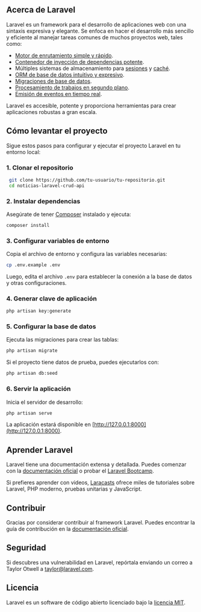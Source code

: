 ## Acerca de Laravel

Laravel es un framework para el desarrollo de aplicaciones web con una sintaxis expresiva y elegante. Se enfoca en hacer el desarrollo más sencillo y eficiente al manejar tareas comunes de muchos proyectos web, tales como:

- [Motor de enrutamiento simple y rápido](https://laravel.com/docs/routing).
- [Contenedor de inyección de dependencias potente](https://laravel.com/docs/container).
- Múltiples sistemas de almacenamiento para [sesiones](https://laravel.com/docs/session) y [caché](https://laravel.com/docs/cache).
- [ORM de base de datos intuitivo y expresivo](https://laravel.com/docs/eloquent).
- [Migraciones de base de datos](https://laravel.com/docs/migrations).
- [Procesamiento de trabajos en segundo plano](https://laravel.com/docs/queues).
- [Emisión de eventos en tiempo real](https://laravel.com/docs/broadcasting).

Laravel es accesible, potente y proporciona herramientas para crear aplicaciones robustas a gran escala.

## Cómo levantar el proyecto

Sigue estos pasos para configurar y ejecutar el proyecto Laravel en tu entorno local:

### 1. Clonar el repositorio

```bash
 git clone https://github.com/tu-usuario/tu-repositorio.git
 cd noticias-laravel-crud-api
```

### 2. Instalar dependencias

Asegúrate de tener [Composer](https://getcomposer.org/) instalado y ejecuta:

```bash
composer install
```

### 3. Configurar variables de entorno

Copia el archivo de entorno y configura las variables necesarias:

```bash
cp .env.example .env
```

Luego, edita el archivo `.env` para establecer la conexión a la base de datos y otras configuraciones.

### 4. Generar clave de aplicación

```bash
php artisan key:generate
```

### 5. Configurar la base de datos

Ejecuta las migraciones para crear las tablas:

```bash
php artisan migrate
```

Si el proyecto tiene datos de prueba, puedes ejecutarlos con:

```bash
php artisan db:seed
```

### 6. Servir la aplicación

Inicia el servidor de desarrollo:

```bash
php artisan serve
```

La aplicación estará disponible en [http://127.0.0.1:8000](http://127.0.0.1:8000).

## Aprender Laravel

Laravel tiene una documentación extensa y detallada. Puedes comenzar con la [documentación oficial](https://laravel.com/docs) o probar el [Laravel Bootcamp](https://bootcamp.laravel.com).

Si prefieres aprender con videos, [Laracasts](https://laracasts.com) ofrece miles de tutoriales sobre Laravel, PHP moderno, pruebas unitarias y JavaScript.

## Contribuir

Gracias por considerar contribuir al framework Laravel. Puedes encontrar la guía de contribución en la [documentación oficial](https://laravel.com/docs/contributions).

## Seguridad

Si descubres una vulnerabilidad en Laravel, repórtala enviando un correo a Taylor Otwell a [taylor@laravel.com](mailto\:taylor@laravel.com).

## Licencia

Laravel es un software de código abierto licenciado bajo la [licencia MIT](https://opensource.org/licenses/MIT).

